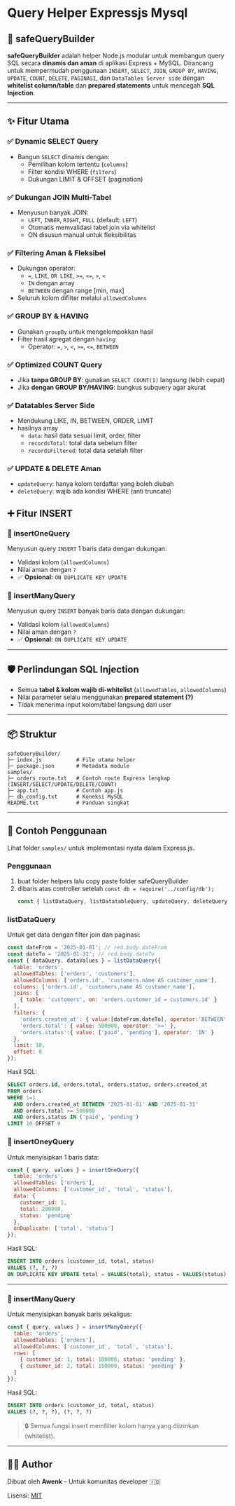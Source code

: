 
# Query Helper Expressjs Mysql

## 🧱 safeQueryBuilder

**safeQueryBuilder** adalah helper Node.js modular untuk membangun query SQL secara **dinamis dan aman** di aplikasi Express + MySQL. Dirancang untuk mempermudah penggunaan `INSERT`, `SELECT`, `JOIN`, `GROUP BY`, `HAVING`, `UPDATE`, `COUNT`, `DELETE`, `PAGINASI`, dan `DataTables Server side` dengan **whitelist column/table** dan **prepared statements** untuk mencegah **SQL Injection**.

---

## ✨ Fitur Utama

### ✅ Dynamic SELECT Query
- Bangun `SELECT` dinamis dengan:
  - Pemilihan kolom tertentu (`columns`)
  - Filter kondisi WHERE (`filters`)
  - Dukungan LIMIT & OFFSET (pagination)

### ✅ Dukungan JOIN Multi-Tabel
- Menyusun banyak JOIN:
  - `LEFT`, `INNER`, `RIGHT`, `FULL` (default: `LEFT`)
  - Otomatis memvalidasi tabel join via whitelist
  - ON disusun manual untuk fleksibilitas

### ✅ Filtering Aman & Fleksibel
- Dukungan operator:
  - `=`, `LIKE`, `OR LIKE`, `>=`, `<=`, `>`, `<`
  - `IN` dengan array
  - `BETWEEN` dengan range [min, max]
- Seluruh kolom difilter melalui `allowedColumns`

### ✅ GROUP BY & HAVING
- Gunakan `groupBy` untuk mengelompokkan hasil
- Filter hasil agregat dengan `having`:
  - Operator: `=`, `>`, `<`, `>=`, `<=`, `BETWEEN`

### ✅ Optimized COUNT Query
- Jika **tanpa GROUP BY**: gunakan `SELECT COUNT(1)` langsung (lebih cepat)
- Jika **dengan GROUP BY/HAVING**: bungkus subquery agar akurat

### ✅ Datatables Server Side
- Mendukung LIKE, IN, BETWEEN, ORDER, LIMIT
- hasilnya array
  - `data`: hasil data sesuai limit, order, filter
  - `recordsTotal`: total data sebelum filter
  - `recordsFiltered`: total data setelah filter

### ✅ UPDATE & DELETE Aman
- `updateQuery`: hanya kolom terdaftar yang boleh diubah
- `deleteQuery`: wajib ada kondisi WHERE (anti truncate)

## ➕ Fitur INSERT

### 🔹 insertOneQuery
Menyusun query `INSERT` 1 baris data dengan dukungan:

- Validasi kolom (`allowedColumns`)
- Nilai aman dengan `?`
- ✅ **Opsional:** `ON DUPLICATE KEY UPDATE`

### 🔹 insertManyQuery
Menyusun query `INSERT` banyak baris data dengan dukungan:

- Validasi kolom (`allowedColumns`)
- Nilai aman dengan `?`
- ✅ **Opsional:** `ON DUPLICATE KEY UPDATE`
---

## 🛡️ Perlindungan SQL Injection

- Semua **tabel & kolom wajib di-whitelist** (`allowedTables`, `allowedColumns`)
- Nilai parameter selalu menggunakan **prepared statement (?)**
- Tidak menerima input kolom/tabel langsung dari user

---

## 📦 Struktur
```
safeQueryBuilder/
├─ index.js           # File utama helper
├─ package.json       # Metadata module
samples/
├─ orders_route.txt   # Contoh route Express lengkap (INSERT/SELECT/UPDATE/DELETE/COUNT)
├─ app.txt            # Contoh app.js
├─ db_config.txt      # Koneksi MySQL
README.txt            # Panduan singkat
```

---

## 🚀 Contoh Penggunaan
Lihat folder `samples/` untuk implementasi nyata dalam Express.js.

### Penggunaan 
1. buat folder helpers lalu copy paste folder safeQueryBuilder
2. dibaris atas controller setelah  `const db = require('../config/db');`
    ```js
    const { listDataQuery, listDatatableQuery, updateQuery, deleteQuery, insertOneQuery, insertManyQuery, countQuery } = require('../helpers/safeQueryBuilder');
    ```

### listDataQuery
Untuk get data dengan filter join dan paginasi:
```js
const dateFrom = '2025-01-01'; // red.body.dateFrom
const dateTo = '2025-01-31'; // red.body.dateTo
const { dataQuery, dataValues } = listDataQuery({
  table: 'orders',
  allowedTables: ['orders', 'customers'],
  allowedColumns: ['orders.id', 'customers.name AS customer_name'],
  columns: ['orders.id', 'customers.name AS customer_name'],
  joins: [
    { table: 'customers', on: 'orders.customer_id = customers.id' }
  ],
  filters: {
    'orders.created_at': { value:[dateFrom,dateTo], operator:'BETWEEN' },
    'orders.total': { value: 500000, operator: '>=' },
    'orders.status':{ value: ['paid', 'pending'], operator: 'IN' }
  },
  limit: 10,
  offset: 0
});
```
Hasil SQL:
```sql
SELECT orders.id, orders.total, orders.status, orders.created_at
FROM orders
WHERE 1=1
  AND orders.created_at BETWEEN '2025-01-01' AND '2025-01-31'
  AND orders.total >= 500000
  AND orders.status IN ('paid', 'pending')
LIMIT 10 OFFSET 0
```

### 🔹 insertOneyQuery
Untuk menyisipkan 1 baris data:

```js
const { query, values } = insertOneQuery({
  table: 'orders',
  allowedTables: ['orders'],
  allowedColumns: ['customer_id', 'total', 'status'],
  data: {
    customer_id: 1,
    total: 200000,
    status: 'pending'
  },
  onDuplicate: ['total', 'status']
});
```

Hasil SQL:
```sql
INSERT INTO orders (customer_id, total, status)
VALUES (?, ?, ?)
ON DUPLICATE KEY UPDATE total = VALUES(total), status = VALUES(status)
```

---

### 🔹 insertManyQuery
Untuk menyisipkan banyak baris sekaligus:

```js
const { query, values } = insertManyQuery({
  table: 'orders',
  allowedTables: ['orders'],
  allowedColumns: ['customer_id', 'total', 'status'],
  rows: [
    { customer_id: 1, total: 100000, status: 'pending' },
    { customer_id: 2, total: 150000, status: 'pending' }
  ]
});
```

Hasil SQL:
```sql
INSERT INTO orders (customer_id, total, status)
VALUES (?, ?, ?), (?, ?, ?)
```

> 🔒 Semua fungsi insert memfilter kolom hanya yang diizinkan (whitelist).
---

## 👨‍💻 Author
Dibuat oleh **Awenk** – Untuk komunitas developer 🇮🇩

Lisensi: [MIT](./LICENSE)